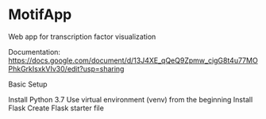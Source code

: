 # MotifApp
Web app for transcription factor visualization

Documentation: https://docs.google.com/document/d/13J4XE_qQeQ9Zpmw_cigG8t4u77MOPhkGrkIsxkVIv30/edit?usp=sharing


Basic Setup

Install Python 3.7
Use virtual environment (venv) from the beginning
Install Flask
Create Flask starter file 
